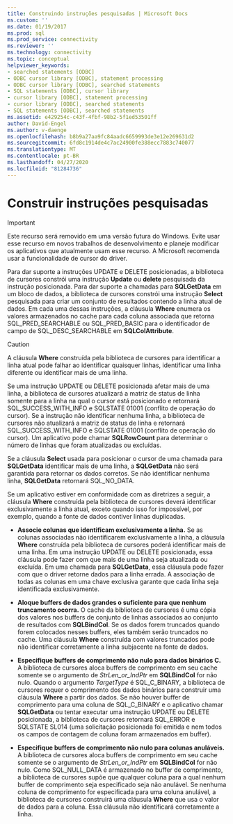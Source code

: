 ```yaml
---
title: Construindo instruções pesquisadas | Microsoft Docs
ms.custom: ''
ms.date: 01/19/2017
ms.prod: sql
ms.prod_service: connectivity
ms.reviewer: ''
ms.technology: connectivity
ms.topic: conceptual
helpviewer_keywords:
- searched statements [ODBC]
- ODBC cursor library [ODBC], statement processing
- ODBC cursor library [ODBC], searched statements
- SQL statements [ODBC], cursor library
- cursor library [ODBC], statement processing
- cursor library [ODBC], searched statements
- SQL statements [ODBC], searched statements
ms.assetid: e429254c-c43f-4fbf-98b2-5f1ed53501ff
author: David-Engel
ms.author: v-daenge
ms.openlocfilehash: b8b9a27aa9fc84aadc6659993de3e12e269631d2
ms.sourcegitcommit: 6fd8c1914de4c7ac24900fe388ecc7883c740077
ms.translationtype: MT
ms.contentlocale: pt-BR
ms.lasthandoff: 04/27/2020
ms.locfileid: "81284736"
---
```

# <a name="constructing-searched-statements"></a>Construir instruções pesquisadas
> [!IMPORTANT]  
>  Este recurso será removido em uma versão futura do Windows. Evite usar esse recurso em novos trabalhos de desenvolvimento e planeje modificar os aplicativos que atualmente usam esse recurso. A Microsoft recomenda usar a funcionalidade de cursor do driver.  
  
 Para dar suporte a instruções UPDATE e DELETE posicionadas, a biblioteca de cursores constrói uma instrução **Update** ou **delete** pesquisada da instrução posicionada. Para dar suporte a chamadas para **SQLGetData** em um bloco de dados, a biblioteca de cursores constrói uma instrução **Select** pesquisada para criar um conjunto de resultados contendo a linha atual de dados. Em cada uma dessas instruções, a cláusula **Where** enumera os valores armazenados no cache para cada coluna associada que retorna SQL_PRED_SEARCHABLE ou SQL_PRED_BASIC para o identificador de campo de SQL_DESC_SEARCHABLE em **SQLColAttribute**.  
  
> [!CAUTION]  
>  A cláusula **Where** construída pela biblioteca de cursores para identificar a linha atual pode falhar ao identificar quaisquer linhas, identificar uma linha diferente ou identificar mais de uma linha.  
  
 Se uma instrução UPDATE ou DELETE posicionada afetar mais de uma linha, a biblioteca de cursores atualizará a matriz de status de linha somente para a linha na qual o cursor está posicionado e retornará SQL_SUCCESS_WITH_INFO e SQLSTATE 01001 (conflito de operação do cursor). Se a instrução não identificar nenhuma linha, a biblioteca de cursores não atualizará a matriz de status de linha e retornará SQL_SUCCESS_WITH_INFO e SQLSTATE 01001 (conflito de operação do cursor). Um aplicativo pode chamar **SQLRowCount** para determinar o número de linhas que foram atualizadas ou excluídas.  
  
 Se a cláusula **Select** usada para posicionar o cursor de uma chamada para **SQLGetData** identificar mais de uma linha, a **SQLGetData** não será garantida para retornar os dados corretos. Se não identificar nenhuma linha, **SQLGetData** retornará SQL_NO_DATA.  
  
 Se um aplicativo estiver em conformidade com as diretrizes a seguir, a cláusula **Where** construída pela biblioteca de cursores deverá identificar exclusivamente a linha atual, exceto quando isso for impossível, por exemplo, quando a fonte de dados contiver linhas duplicadas.  
  
-   **Associe colunas que identificam exclusivamente a linha.** Se as colunas associadas não identificarem exclusivamente a linha, a cláusula **Where** construída pela biblioteca de cursores poderá identificar mais de uma linha. Em uma instrução UPDATE ou DELETE posicionada, essa cláusula pode fazer com que mais de uma linha seja atualizada ou excluída. Em uma chamada para **SQLGetData**, essa cláusula pode fazer com que o driver retorne dados para a linha errada. A associação de todas as colunas em uma chave exclusiva garante que cada linha seja identificada exclusivamente.  
  
-   **Aloque buffers de dados grandes o suficiente para que nenhum truncamento ocorra.** O cache da biblioteca de cursores é uma cópia dos valores nos buffers de conjunto de linhas associados ao conjunto de resultados com **SQLBindCol**. Se os dados forem truncados quando forem colocados nesses buffers, eles também serão truncados no cache. Uma cláusula **Where** construída com valores truncados pode não identificar corretamente a linha subjacente na fonte de dados.  
  
-   **Especifique buffers de comprimento não nulo para dados binários C.** A biblioteca de cursores aloca buffers de comprimento em seu cache somente se o argumento de *StrLen_or_IndPtr* em **SQLBindCol** for não nulo. Quando o argumento *TargetType* é SQL_C_BINARY, a biblioteca de cursores requer o comprimento dos dados binários para construir uma cláusula **Where** a partir dos dados. Se não houver buffer de comprimento para uma coluna de SQL_C_BINARY e o aplicativo chamar **SQLGetData** ou tentar executar uma instrução UPDATE ou DELETE posicionada, a biblioteca de cursores retornará SQL_ERROR e SQLSTATE SL014 (uma solicitação posicionada foi emitida e nem todos os campos de contagem de coluna foram armazenados em buffer).  
  
-   **Especifique buffers de comprimento não nulo para colunas anuláveis.** A biblioteca de cursores aloca buffers de comprimento em seu cache somente se o argumento de *StrLen_or_IndPtr* em **SQLBindCol** for não nulo. Como SQL_NULL_DATA é armazenado no buffer de comprimento, a biblioteca de cursores supõe que qualquer coluna para a qual nenhum buffer de comprimento seja especificado seja não anulável. Se nenhuma coluna de comprimento for especificada para uma coluna anulável, a biblioteca de cursores construirá uma cláusula **Where** que usa o valor de dados para a coluna. Essa cláusula não identificará corretamente a linha.
